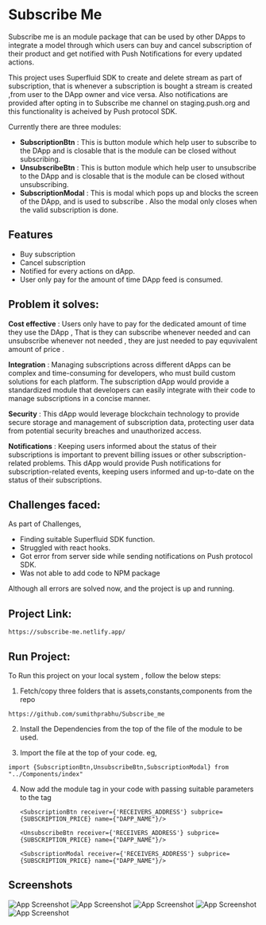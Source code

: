 
# Subscribe Me

Subscribe me is an module package that can be used by other DApps to integrate a model through which users can buy and cancel subscription of their product and get notified with Push Notifications for every updated actions.

This project uses Superfluid SDK to create and delete stream as part of subscription, that is whenever a subscription is bought a stream is created ,from user to the DApp owner and vice versa. Also notifications are provided after opting in to Subscribe me channel on staging.push.org and this functionality is acheived by Push protocol SDK. 

Currently there are three modules:
- **SubscriptionBtn** : This is button module which help user to subscribe to the DApp and is closable that is the module can be closed without subscribing.
- **UnsubscribeBtn** : This is button module which help user to unsubscribe to the DApp and is closable that is the module can be closed without unsubscribing.
- **SubscriptionModal** : This is modal which pops up and blocks the screen of the DApp, and is used to subscribe . Also the modal only closes when the valid subscription is done.


## Features

- Buy subscription
- Cancel subscription
- Notified for every actions on dApp.
- User only pay for the amount of time DApp feed is consumed.


## Problem it solves:

**Cost effective** : Users only have to pay for the dedicated amount of time they use the DApp , That is they can subscribe whenever needed and can unsubscribe whenever not needed , they are just needed to pay equvivalent amount of price .

**Integration** : Managing subscriptions across different dApps can be complex and time-consuming for developers, who must build custom solutions for each platform. The subscription dApp would provide a standardized module that developers can easily integrate with their code to manage subscriptions in a concise manner.

**Security** : This dApp would leverage blockchain technology to provide secure storage and management of subscription data, protecting user data from potential security breaches and unauthorized access.

**Notifications** : Keeping users informed about the status of their subscriptions is important to prevent billing issues or other subscription-related problems. This dApp would provide Push notifications for subscription-related events, keeping users informed and up-to-date on the status of their subscriptions.

## Challenges faced:
As part of Challenges,

  - Finding suitable Superfluid SDK function.
  - Struggled with react hooks.
  - Got error from server side while sending notifications on Push protocol SDK.
  - Was not able to add code to NPM package
  
  Although all errors are solved now, and the project is up and running.

## Project Link:

```
https://subscribe-me.netlify.app/
```


## Run Project:
To Run this project on your local system , follow the below steps:

  1) Fetch/copy three folders that is assets,constants,components from the repo

    https://github.com/sumithprabhu/Subscribe_me

  2) Install the Dependencies from the top of the file of the module to be used.

  3) Import the file at the top of your code. eg,
  
    import {SubscriptionBtn,UnsubscribeBtn,SubscriptionModal} from "../Components/index" 
  4) Now add the module tag in your code with passing suitable parameters to the tag
  
     ```
     <SubscriptionBtn receiver={'RECEIVERS_ADDRESS'} subprice={SUBSCRIPTION_PRICE} name={"DAPP_NAME"}/>
     ```
     ```
     <UnsubscribeBtn receiver={'RECEIVERS_ADDRESS'} subprice={SUBSCRIPTION_PRICE} name={"DAPP_NAME"}/>
     ```
     ```
     <SubscriptionModal receiver={'RECEIVERS_ADDRESS'} subprice={SUBSCRIPTION_PRICE} name={"DAPP_NAME"}/>
     ```
  
## Screenshots

![App Screenshot](https://github.com/sumithprabhu/npm_modal_demo/blob/main/src/images/Screenshot_20230219_125144.png?raw=true)
![App Screenshot](https://github.com/sumithprabhu/npm_modal_demo/blob/main/src/images/Screenshot_20230219_174654.png?raw=true)
![App Screenshot](https://github.com/sumithprabhu/npm_modal_demo/blob/main/src/images/Screenshot_20230219_174709.png?raw=true)
![App Screenshot](https://github.com/sumithprabhu/npm_modal_demo/blob/main/src/images/Screenshot_20230219_174833.png?raw=true)
![App Screenshot](https://github.com/sumithprabhu/npm_modal_demo/blob/main/src/images/Screenshot_20230219_174854.png?raw=true)


